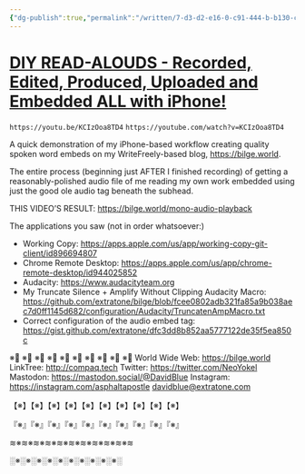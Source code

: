 ```yaml
---
{"dg-publish":true,"permalink":"/written/7-d3-d2-e16-0-c91-444-b-b130-c9-d393602-ed-7/","dgHomeLink":true,"dgPassFrontmatter":false}
---
```


# [DIY READ-ALOUDS - Recorded, Edited, Produced, Uploaded and Embedded ALL with iPhone!](https://youtu.be/KCIzOoa8TD4)

`https://youtu.be/KCIzOoa8TD4`
`https://youtube.com/watch?v=KCIzOoa8TD4`

A quick demonstration of my iPhone-based workflow creating quality spoken word embeds on my WriteFreely-based blog, https://bilge.world.

The entire process (beginning just AFTER I finished recording) of getting a reasonably-polished audio file of me reading my own work embedded using just the good ole audio tag beneath the subhead.

THIS VIDEO’S RESULT: https://bilge.world/mono-audio-playback

The applications you saw (not in order whatsoever:)
* Working Copy: https://apps.apple.com/us/app/working-copy-git-client/id896694807
* Chrome Remote Desktop: https://apps.apple.com/us/app/chrome-remote-desktop/id944025852
* Audacity: https://www.audacityteam.org
* My Truncate Silence + Amplify Without Clipping Audacity Macro: https://github.com/extratone/bilge/blob/fcee0802adb321fa85a9b038aec7d0ff1145d682/configuration/Audacity/TruncatenAmpMacro.txt
* Correct configuration of the audio embed tag: https://gist.github.com/extratone/dfc3dd8b852aa5777122de35f5ea850c

※⃣   ※⃣   ※⃣   ※⃣   ※⃣   ※⃣   ※⃣   ※⃣   ※⃣   ※⃣
World Wide Web: https://bilge.world
LinkTree: http://compaq.tech
Twitter: https://twitter.com/NeoYokel
Mastodon: https://mastodon.social/@DavidBlue
Instagram: https://instagram.com/asphaltapostle
davidblue@extratone.com

【※】【※】【※】【※】【※】【※】【※】【※】【※】【※】

『※』『※』『※』『※』『※』『※』『※』『※』『※』『※』

≋※≋※≋※≋※≋※≋※≋※≋※≋※≋※≋

░※░※░※░※░※░※░※░※░※░※░